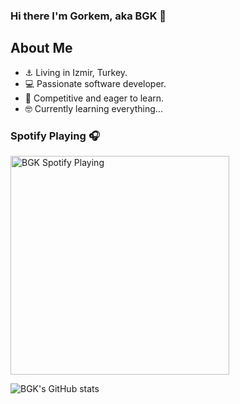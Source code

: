 ### Hi there I'm Gorkem, aka BGK 👋

## About Me
- ⚓ Living in Izmir, Turkey.
- 💻 Passionate software developer.
- 🦾 Competitive and eager to learn.
- 🤓 Currently learning everything...

### Spotify Playing 🎧

[<img src="https://now-playing-codestackr.vercel.app/api/spotify-playing" alt="BGK Spotify Playing" width="350" />](https://open.spotify.com/user/11100288852)

![BGK's GitHub stats](https://github-readme-stats.vercel.app/api?username=bgorkemk&show_icons=true&theme=dark)


